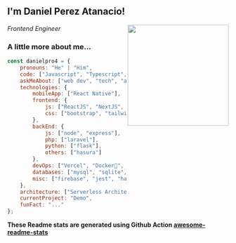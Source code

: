 <h2>I'm Daniel Perez Atanacio!</h2>
<img align='right' src="https://media.giphy.com/media/M9gbBd9nbDrOTu1Mqx/giphy.gif" width="230">
<p><em>Frontend Engineer
</em></p>


### A little more about me...  

```javascript
const danielpro4 = {
    pronouns: "He" | "Him",
    code: ["Javascript", "Typescript", "Python", "php"],
    askMeAbout: ["web dev", "tech", "app dev", "agro"],
    technologies: {
        mobileApp: ["React Native"],
        frontend: {
            js: ["ReactJS", "NextJS", "Angularjs", "VueJS"],
            css: ["bootstrap", "tailwind"]
        },
        backEnd: {
            js: ["node", "express"],
            php: ["laravel"],
            python: ["flask"],
            others: ["hasura"]
        },
        devOps: ["Vercel", "Docker🐳", "Nginx", "Netlify"],
        databases: ["mysql", "sqlite", "postgres", "mongo"],
        misc: ["firebase", "jest", "hasura", "cypress"]
    },
    architecture: ["Serverless Architecture", "Progressive web applications", "Single page applications"],
    currentProject: "Demo",
    funFact: "..."
};
```

**These Readme stats are generated using Github Action [awesome-readme-stats](https://github.com/anmol098/waka-readme-stats)**
